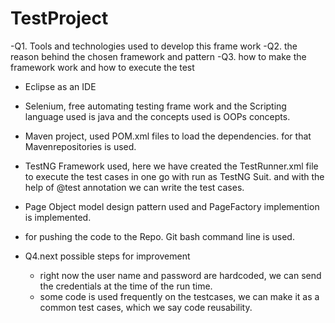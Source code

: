 # TestProject
-Q1. Tools and technologies used to develop this frame work 
-Q2. the reason behind the chosen framework and pattern
-Q3. how to make the framework work and how to execute the test

  - Eclipse as an IDE 
  - Selenium, free automating testing frame work and the Scripting language used is java and the concepts used is OOPs concepts.
  - Maven project, used POM.xml files to load the dependencies. for that Mavenrepositories is used.
  - TestNG Framework used, here we have created the TestRunner.xml file to execute the test cases in one go with run as TestNG Suit. and with the help of @test annotation we can write the test cases.
  - Page Object model design pattern used and PageFactory implemention is implemented.
  - for pushing the code to the Repo. Git bash command line is used.
  
 - Q4.next possible steps for improvement
   - right now the user name and password are hardcoded, we can send the credentials at the time of the run time.
   - some code is used frequently on the testcases, we can make it as a common test cases, which we say code reusability.
